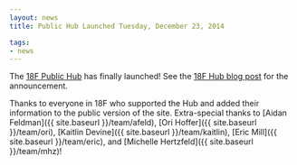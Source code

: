 ```yaml
---
layout: news
title: Public Hub Launched Tuesday, December 23, 2014

tags:
- news
---
```

The [18F Public Hub](https://18f.gsa.gov/hub/) has finally launched! See the [18F Hub blog post](https://18f.gsa.gov/2014/12/23/hub/) for the announcement.

Thanks to everyone in 18F who supported the Hub and added their information to the public version of the site. Extra-special thanks to [Aidan Feldman]({{ site.baseurl }}/team/afeld), [Ori Hoffer]({{ site.baseurl }}/team/ori), [Kaitlin Devine]({{ site.baseurl }}/team/kaitlin), [Eric Mill]({{ site.baseurl }}/team/eric), and [Michelle Hertzfeld]({{ site.baseurl }}/team/mhz)!
